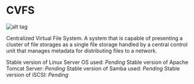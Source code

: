 # CVFS

![alt tag](http://im.ezgif.com/tmp/ezgif-676147436.gif)

Centralized Virtual File System. A system that is capable of presenting a cluster of file storages as a single file storage handled by a central control unit that manages metadata for distributing files to a network.

Stable version of Linux Server OS used: *Pending*
Stable version of Apache Tomcat Server: *Pending*
Stable version of Samba used: *Pending*
Stable version of iSCSI: *Pending*
